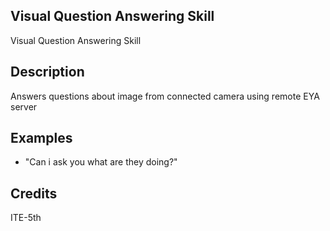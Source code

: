 ## Visual Question Answering Skill
Visual Question Answering Skill

## Description
Answers questions about image from connected camera using remote EYA server

## Examples
 * "Can i ask you what are they doing?"

## Credits
ITE-5th

